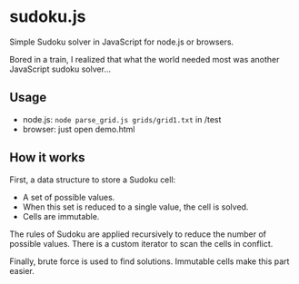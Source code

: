 sudoku.js
=========

Simple Sudoku solver in JavaScript for node.js or browsers.

Bored in a train, I realized that what the world needed most was another JavaScript sudoku solver...

Usage
-----

* node.js: `node parse_grid.js grids/grid1.txt` in /test
* browser: just open demo.html

How it works
------------

First, a data structure to store a Sudoku cell:

* A set of possible values.
* When this set is reduced to a single value, the cell is solved.
* Cells are immutable.

The rules of Sudoku are applied recursively to reduce the number of possible values. There
is a custom iterator to scan the cells in conflict.

Finally, brute force is used to find solutions. Immutable cells make this part easier.

